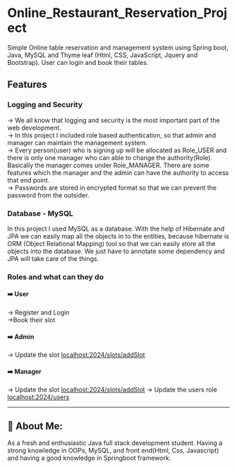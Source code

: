 # Online_Restaurant_Reservation_Project
Simple Online table reservation and management system using Spring boot, Java, MySQL and Thyme leaf (Html, CSS, JavaScript, Jquery and Bootstrap). User can login and book their tables.    
  
## Features

### Logging and Security
-> We all know that logging and security is the most important part of the web development.  
-> In this project I included role based authentication, so that admin and manager can maintain the management system.  
-> Every person(user) who is signing up will be allocated as Role_USER and there is only one manager who can able to change the authority(Role). Basically the manager comes under Role_MANAGER. There are some features which the manager and the admin can have the authority to access that end point. \
-> Passwords are stored in encrypted format so that we can prevent the password from the outsider.

### Database - MySQL
In this project I used MySQL as a database. With the help of Hibernate and JPA we can easily map all the objects in to the entities, because hibernate is ORM (Object Relational Mapping) tool so that we can easily store all the objects into the database. We just have to annotate some dependency and JPA will take care of the things.

### Roles and what can they do 
#### :arrow_right: User
-> Register and Login \
->Book their slot

#### :arrow_right: Admin
-> Update the slot [localhost:2024/slots/addSlot](#)

#### :arrow_right: Manager
-> Update the slot [localhost:2024/slots/addSlot](#)
-> Update the users role [localhost:2024/users](#)
************************************************************************************************

## 💫 About Me:
As a fresh and enthusiastic Java full stack development student.  Having a strong knowledge in OOPs, MySQL, and front end(Html, Css, Javascript) and having a good knowledge in Springboot framework. 


<!-- Proudly created with GPRM ( https://gprm.itsvg.in ) -->




